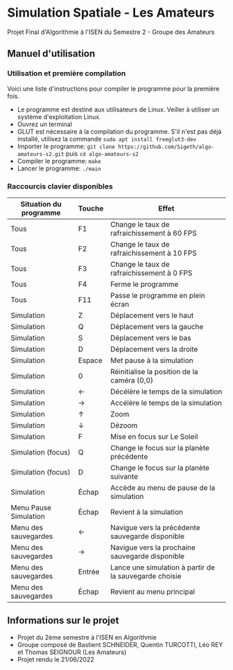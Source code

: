 # Simulation Spatiale - Les Amateurs
Projet Final d'Algorithmie à l'ISEN du Semestre 2 - Groupe des Amateurs

## Manuel d'utilisation
### Utilisation et première compilation
Voici une liste d'instructions pour compiler le programme pour la première fois.
- Le programme est destiné aux utilisateurs de Linux. Veiller à utiliser un système d'exploitation Linux.
- Ouvrez un terminal
- GLUT est nécessaire à la compilation du programme. S'il n'est pas déjà installé, utilisez la commande `sudo apt install freeglut3-dev`
- Importer le programme: `git clone https://github.com/Sigeth/algo-amateurs-s2.git` puis `cd algo-amateurs-s2`
- Compiler le programme: `make`
- Lancer le programme: `./main`

### Raccourcis clavier disponibles

| Situation du programme | Touche | Effet                                                  |
|------------------------|--------|--------------------------------------------------------|
| Tous                   | F1     | Change le taux de rafraichissement à 60 FPS            |
| Tous                   | F2     | Change le taux de rafraichissement à 10 FPS            |
| Tous                   | F3     | Change le taux de rafraichissement à 0 FPS             |
| Tous                   | F4     | Ferme le programme                                     |
| Tous                   | F11    | Passe le programme en plein écran                      |
| Simulation             | Z      | Déplacement vers le haut                               |
| Simulation             | Q      | Déplacement vers la gauche                             |
| Simulation             | S      | Déplacement vers le bas                                |
| Simulation             | D      | Déplacement vers la droite                             |
| Simulation             | Espace | Met pause à la simulation                              |
| Simulation             | 0      | Réinitialise la position de la caméra (0,0)            |
| Simulation             | ←      | Décélère le temps de la simulation                     |
| Simulation             | →      | Accélère le temps de la simulation                     |
| Simulation             | ↑      | Zoom                                                   |
| Simulation             | ↓      | Dézoom                                                 |
| Simulation             | F      | Mise en focus sur Le Soleil                            |
| Simulation (focus)     | Q      | Change le focus sur la planète précédente              |
| Simulation (focus)     | D      | Change le focus sur la planète suivante                |
| Simulation             | Échap  | Accède au menu de pause de la simulation               |
| Menu Pause Simulation  | Échap  | Revient à la simulation                                |
| Menu des sauvegardes   | ←      | Navigue vers la précédente sauvegarde disponible       |
| Menu des sauvegardes   | →      | Navigue vers la prochaine sauvegarde disponible        |
| Menu des sauvegardes   | Entrée | Lance une simulation à partir de la sauvegarde choisie |
| Menu des sauvegardes   | Échap  | Revient au menu principal                              |


## Informations sur le projet
- Projet du 2ème semestre à l'ISEN en Algorithmie
- Groupe composé de Bastient SCHNEIDER, Quentin TURCOTTI, Léo REY et Thomas SEIGNOUR (Les Amateurs)
- Projet rendu le 21/06/2022

